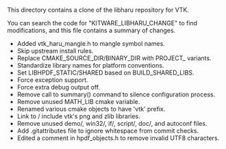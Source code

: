 This directory contains a clone of the libharu repository for VTK.

You can search the code for "KITWARE_LIBHARU_CHANGE" to find
modifications, and this file contains a summary of changes.

* Added vtk_haru_mangle.h to mangle symbol names.
* Skip upstream install rules.
* Replace CMAKE_SOURCE_DIR/BINARY_DIR with PROJECT_ variants.
* Standardize library names for platform conventions.
* Set LIBHPDF_STATIC/SHARED based on BUILD_SHARED_LIBS.
* Force exception support.
* Force extra debug output off.
* Remove call to summary() command to silence configuration process.
* Remove unused MATH_LIB cmake variable.
* Renamed various cmake objects to have 'vtk' prefix.
* Link to / include vtk's png and zlib libraries.
* Remove unused demo/, win32/, if/, script/, doc/, and autoconf files.
* Add .gitattributes file to ignore whitespace from commit checks.
* Edited a comment in hpdf_objects.h to remove invalid UTF8 characters.
